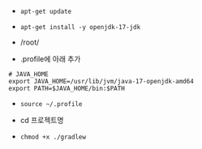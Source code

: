 - `apt-get update`
- `apt-get install -y openjdk-17-jdk`

- /root/
- .profile에 아래 추가
```
# JAVA_HOME  
export JAVA_HOME=/usr/lib/jvm/java-17-openjdk-amd64  
export PATH=$JAVA_HOME/bin:$PATH
```
- `source ~/.profile`


- cd 프로젝트명
- `chmod +x ./gradlew`